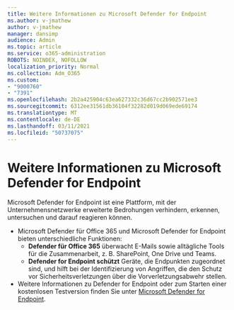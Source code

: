 ```yaml
---
title: Weitere Informationen zu Microsoft Defender for Endpoint
ms.author: v-jmathew
author: v-jmathew
manager: dansimp
audience: Admin
ms.topic: article
ms.service: o365-administration
ROBOTS: NOINDEX, NOFOLLOW
localization_priority: Normal
ms.collection: Adm_O365
ms.custom:
- "9000760"
- "7391"
ms.openlocfilehash: 2b2a425904c63ea627332c36d67cc2b902571ee3
ms.sourcegitcommit: 6312ee31561db36104f32282d019d069ede69174
ms.translationtype: MT
ms.contentlocale: de-DE
ms.lasthandoff: 03/11/2021
ms.locfileid: "50737075"
---
```

# <a name="learn-more-about-microsoft-defender-for-endpoint"></a>Weitere Informationen zu Microsoft Defender for Endpoint

Microsoft Defender for Endpoint ist eine Plattform, mit der Unternehmensnetzwerke erweiterte Bedrohungen verhindern, erkennen, untersuchen und darauf reagieren können.

- Microsoft Defender für Office 365 und Microsoft Defender for Endpoint bieten unterschiedliche Funktionen:
  - **Defender für Office 365** überwacht E-Mails sowie alltägliche Tools für die Zusammenarbeit, z. B. SharePoint, One Drive und Teams.
  - **Defender for Endpoint schützt** Geräte, die Endpunkten zugeordnet sind, und hilft bei der Identifizierung von Angriffen, die den Schutz vor Sicherheitsverletzungen über die Vorverletzungsabwehr stellen.
- Weitere Informationen zu Defender for Endpoint oder zum Starten einer kostenlosen Testversion finden Sie unter [Microsoft Defender for Endpoint](https://go.microsoft.com/fwlink/?linkid=2094113).
